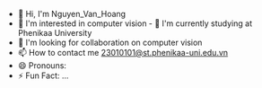 - 👋 Hi, I'm Nguyen_Van_Hoang
- 👀 I'm interested in computer vision -
🌱 I'm currently studying at Phenikaa University
- 💞️ I'm looking for collaboration on computer vision
- 📫 How to contact me 23010101@st.phenikaa-uni.edu.vn
- 😄 Pronouns:
- ⚡ Fun Fact: ...

<!--- hoangnguyen3101/hoangnguyen3101 is a special ✨ repository because its `README.md` (this file) appears on your GitHub profile.

You can click the Preview link to see your changes.
--->

